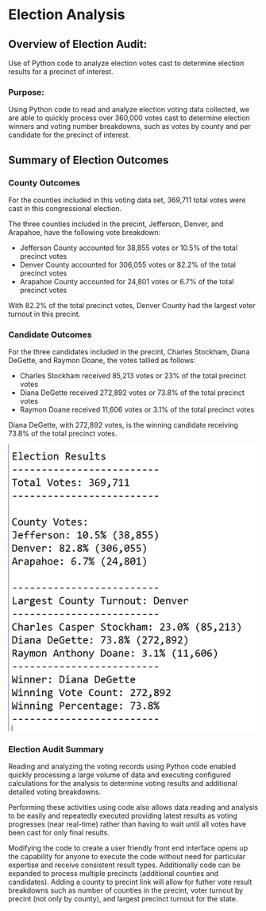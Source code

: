 # Election Analysis

## Overview of Election Audit:

Use of Python code to analyze election votes cast to determine election results for a precinct of interest.

### Purpose:

Using Python code to read and analyze election voting data collected, we are able to quickly process over 360,000 votes cast to determine election winners and voting number breakdowns, such as votes by county and per candidate for the precinct of interest.

## Summary of Election Outcomes

### County Outcomes
For the counties included in this voting data set, 369,711 total votes were cast in this congressional election.

The three counties included in the precint, Jefferson, Denver, and Arapahoe, have the following vote breakdown:

* Jefferson County accounted for 38,855 votes or 10.5% of the total precinct votes
* Denver County accounted for 306,055 votes or 82.2% of the total precinct votes
* Arapahoe County accounted for 24,801 votes or 6.7% of the total precinct votes

With 82.2% of the total precinct votes, Denver County had the largest voter turnout in this precint.

### Candidate Outcomes
For the three candidates included in the precint, Charles Stockham, Diana DeGette, and Raymon Doane, the votes tallied as follows:

* Charles Stockham received 85,213 votes or 23% of the total precinct votes
* Diana DeGette received 272,892 votes or 73.8% of the total precinct votes
* Raymon Doane received 11,606 votes or 3.1% of the total precinct votes

Diana DeGette, with 272,892 votes, is the winning candidate receiving 73.8% of the total precinct votes.

![](images/election_results.png)

### Election Audit Summary

Reading and analyzing the voting records using Python code enabled quickly processing a large volume of data and executing configured calculations for the analysis to determine voting results and additional detailed voting breakdowns.

Performing these activities using code also allows data reading and analysis to be easily and repeatedly executed providing  latest results as voting progresses (near real-time) rather than having to wait until all votes have been cast for only final results.  

Modifying the code to create a user friendly front end interface opens up the capability for anyone to execute the code without need for particular expertise and receive consistent result types.  Additionally code can be expanded to process multiple precincts (additional counties and candidates).  Adding a county to precint link will allow for futher vote result breakdowns such as number of counties in the precint, voter turnout by precint (not only by county), and largest precinct turnout for the state.
